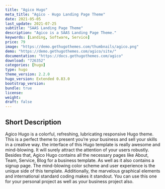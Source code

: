 ```yaml
---
title: "Agico Hugo"
meta_title: "Agico - Hugo Landing Page Theme"
date: 2021-05-05
last_update: 2021-07-25
subtitle: "SAAS Landing Page Theme"
description: "Agico is a SAAS Landing Page Theme."
keywords: [Landing, Software, Service]
price: 79
image: "https://demo.gethugothemes.com/thumbnails/agico.png"
demo: "https://demo.gethugothemes.com/agico/site/"
documentation: "https://docs.gethugothemes.com/agico"
download: "726352"
categories: [hugo]
type: hugo
theme_version: 2.2.0
hugo_version: Extended 0.83.0
bootstrap_version: 
bundle: true
license: 
weight:
draft: false
---
```


## Short Description

Agico Hugo is a colorful, refreshing, lubricating responsive Hugo theme. This is a perfect theme to present you’re your business and sell your skills in a creative way. the interface of this Hugo template is really awesome and mind-blowing. It will surely attract the attention of your users robustly. Besides that, Agico Hugo contains all the necessary pages like About, Team, Service, Blog for a business template. As well as it also contains a signup page. The mind-blowing color scheme and user experience is the unique side of this template. Additionally, the marvelous graphical elements and international standard coding makes it standout. You can use this one for your personal project as well as your business project also.
